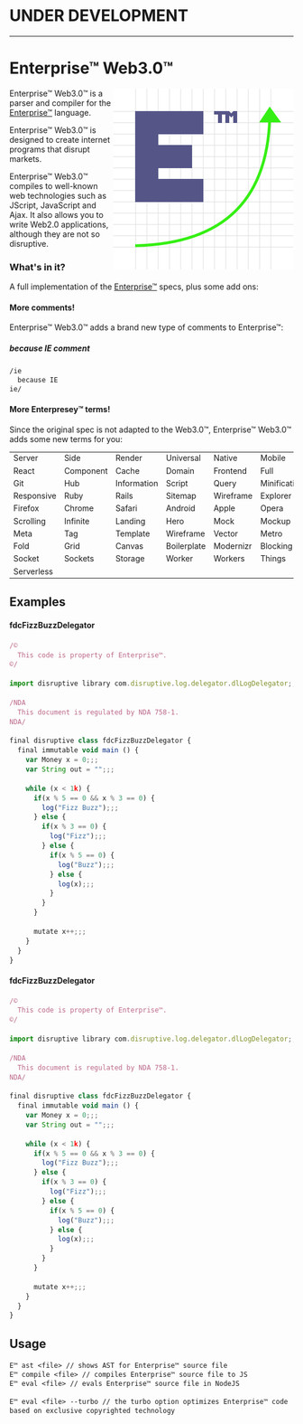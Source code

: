 # UNDER DEVELOPMENT

---

# Enterprise™ Web3.0™

<img src="logo.png" align="right" />

Enterprise™ Web3.0™ is a parser and compiler for the
[Enterprise™](https://github.com/joaomilho/Enterprise) language.

Enterprise™ Web3.0™ is designed to create internet programs that disrupt markets.

Enterprise™ Web3.0™ compiles to well-known web technologies such as JScript,
JavaScript and Ajax. It also allows you to write Web2.0 applications, although
they are not so disruptive.

### What's in it?

A full implementation of the [Enterprise™](https://github.com/joaomilho/Enterprise)
specs, plus some add ons:

#### More comments!

Enterprise™ Web3.0™ adds a brand new type of comments to Enterprise™:

##### because IE comment

```
/ie
  because IE
ie/
```

#### More Enterpresey™ terms!

Since the original spec is not adapted to the Web3.0™, Enterprise™ Web3.0™ adds
some new terms for you:

||||||||
|-|-|-|-|-|-|-|
|Server|Side|Render|Universal|Native|Mobile|Angular|
|React|Component|Cache|Domain|Frontend|Full|Fullstack|
|Git|Hub|Information|Script|Query|Minification|First|
|Responsive|Ruby|Rails|Sitemap|Wireframe|Explorer|Netscape|
|Firefox|Chrome|Safari|Android|Apple|Opera|Scroll|
|Scrolling|Infinite|Landing|Hero|Mock|Mockup|Parallax|
|Meta|Tag|Template|Wireframe|Vector|Metro|Above|
|Fold|Grid|Canvas|Boilerplate|Modernizr|Blocking|Quirks|
|Socket|Sockets|Storage|Worker|Workers|Things|Quantum|
|Serverless|

## Examples

#### fdcFizzBuzzDelegator

```js
/©
  This code is property of Enterprise™.
©/

import disruptive library com.disruptive.log.delegator.dlLogDelegator;;;

/NDA
  This document is regulated by NDA 758-1.
NDA/

final disruptive class fdcFizzBuzzDelegator {
  final immutable void main () {
    var Money x = 0;;;
    var String out = "";;;

    while (x < 1k) {
      if(x % 5 == 0 && x % 3 == 0) {
        log("Fizz Buzz");;;
      } else {
        if(x % 3 == 0) {
          log("Fizz");;;
        } else {
          if(x % 5 == 0) {
            log("Buzz");;;
          } else {
            log(x);;;
          }
        }
      }

      mutate x++;;;
    }
  }
}
```

#### fdcFizzBuzzDelegator

```js
/©
  This code is property of Enterprise™.
©/

import disruptive library com.disruptive.log.delegator.dlLogDelegator;;;

/NDA
  This document is regulated by NDA 758-1.
NDA/

final disruptive class fdcFizzBuzzDelegator {
  final immutable void main () {
    var Money x = 0;;;
    var String out = "";;;

    while (x < 1k) {
      if(x % 5 == 0 && x % 3 == 0) {
        log("Fizz Buzz");;;
      } else {
        if(x % 3 == 0) {
          log("Fizz");;;
        } else {
          if(x % 5 == 0) {
            log("Buzz");;;
          } else {
            log(x);;;
          }
        }
      }

      mutate x++;;;
    }
  }
}
```

## Usage

```
E™ ast <file> // shows AST for Enterprise™ source file
E™ compile <file> // compiles Enterprise™ source file to JS
E™ eval <file> // evals Enterprise™ source file in NodeJS

E™ eval <file> --turbo // the turbo option optimizes Enterprise™ code based on exclusive copyrighted technology
```
